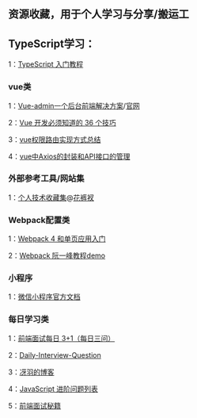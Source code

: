 ## 资源收藏，用于个人学习与分享/搬运工

## TypeScript学习：
  1：[TypeScript 入门教程](https://github.com/xcatliu/typescript-tutorial/blob/master/README.md)
### vue类
  1：[Vue-admin一个后台前端解决方案](https://github.com/PanJiaChen/vue-element-admin/blob/master/README.zh-CN.md)/[官网](https://panjiachen.github.io/vue-element-admin-site/zh/)
  
  2：[Vue 开发必须知道的 36 个技巧](https://juejin.im/post/5d9d386fe51d45784d3f8637)
  
  3：[vue权限路由实现方式总结](https://juejin.im/post/5b5bfd5b6fb9a04fdd7d687a#heading-12)
  
  4：[vue中Axios的封装和API接口的管理](https://juejin.im/post/5b55c118f265da0f6f1aa354)
  
### 外部参考工具/网站集
  1：[个人技术收藏集](https://gitee.com/panjiachen/awesome-bookmarks)@[花裤衩](https://github.com/PanJiaChen)
  
### Webpack配置类
  1：[Webpack 4 和单页应用入门](https://github.com/wallstreetcn/webpack-and-spa-guide)
  
  2：[Webpack 阮一峰教程demo](https://github.com/ruanyf/webpack-demos)
  
### 小程序
  1：[微信小程序官方文档](https://mp.weixin.qq.com/cgi-bin/wx)
  
### 每日学习类
  1：[前端面试每日 3+1（每日三问）](https://github.com/haizlin/fe-interview)
  
  2：[Daily-Interview-Question](https://github.com/Advanced-Frontend/Daily-Interview-Question)
  
  3：[冴羽的博客](https://github.com/mqyqingfeng/Blog)
  
  4：[JavaScript 进阶问题列表](https://github.com/lydiahallie/javascript-questions/blob/master/zh-CN/README-zh_CN.md)
  
  5：[前端面试秘籍](https://github.com/yisainan/web-interview)

